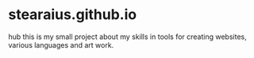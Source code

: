 # stearaius.github.io
hub
this is my small project about my skills in tools for creating websites, various languages ​​and art work.
